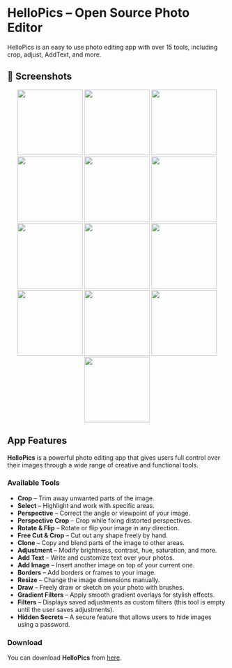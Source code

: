 # HelloPics – Open Source Photo Editor
HelloPics is an easy to use photo editing app with over 15 tools, including crop, adjust, AddText, and more.
## 📸 Screenshots

<p align="center">
  <img src="https://lcc-atmane.github.io/HelloPicsSite/1.jpg" width="150"/>
  <img src="https://lcc-atmane.github.io/HelloPicsSite/2.jpg" width="150"/>
  <img src="https://lcc-atmane.github.io/HelloPicsSite/3.jpg" width="150"/>
  <img src="https://lcc-atmane.github.io/HelloPicsSite/4.jpg" width="150"/>
  <img src="https://lcc-atmane.github.io/HelloPicsSite/5.jpg" width="150"/>
  <img src="https://lcc-atmane.github.io/HelloPicsSite/6.jpg" width="150"/>
  <img src="https://lcc-atmane.github.io/HelloPicsSite/7.jpg" width="150"/>
  <img src="https://lcc-atmane.github.io/HelloPicsSite/8.jpg" width="150"/>
  <img src="https://lcc-atmane.github.io/HelloPicsSite/9.jpg" width="150"/>
  <img src="https://lcc-atmane.github.io/HelloPicsSite/10.jpg" width="150"/>
  <img src="https://lcc-atmane.github.io/HelloPicsSite/11.jpg" width="150"/>
  <img src="https://lcc-atmane.github.io/HelloPicsSite/12.jpg" width="150"/>
  <img src="https://lcc-atmane.github.io/HelloPicsSite/13.jpg" width="150"/>
</p>

## App Features

**HelloPics** is a powerful photo editing app that gives users full control over their images through a wide range of creative and functional tools.

### Available Tools

- **Crop** – Trim away unwanted parts of the image.  
- **Select** – Highlight and work with specific areas.  
- **Perspective** – Correct the angle or viewpoint of your image.  
- **Perspective Crop** – Crop while fixing distorted perspectives.  
- **Rotate & Flip** – Rotate or flip your image in any direction.  
- **Free Cut & Crop** – Cut out any shape freely by hand.  
- **Clone** – Copy and blend parts of the image to other areas.  
- **Adjustment** – Modify brightness, contrast, hue, saturation, and more.  
- **Add Text** – Write and customize text over your photos.  
- **Add Image** – Insert another image on top of your current one.  
- **Borders** – Add borders or frames to your image.  
- **Resize** – Change the image dimensions manually.  
- **Draw** – Freely draw or sketch on your photo with brushes.  
- **Gradient Filters** – Apply smooth gradient overlays for stylish effects.  
- **Filters** – Displays saved adjustments as custom filters (this tool is empty until the user saves adjustments).  
- **Hidden Secrets** – A secure feature that allows users to hide images using a password.

### Download

You can download **HelloPics** from [here](https://lcc-atmane.github.io/HelloPicsSite/).
